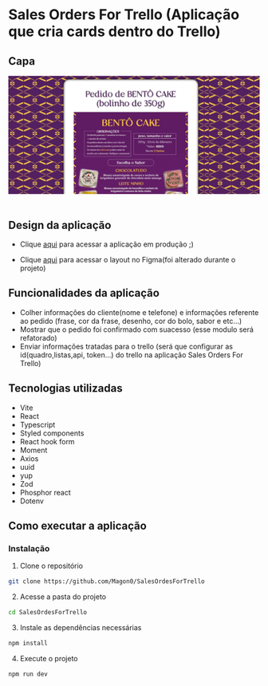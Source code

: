 # Sales Orders For Trello (Aplicação que cria cards dentro do Trello)

## Capa
<img src="./Capa.JPG" /> <br/> <br/>

## Design da aplicação
- Clique [aqui](https://yannagoisconfeitaria.netlify.app/) para acessar a aplicação em produção ;)

- Clique [aqui](https://www.figma.com/file/CNZBZZ2sJhnC1vlCuyGkg8/Pedido-Bent%C3%B4-Cake?node-id=2%3A2) para acessar o layout no Figma(foi alterado durante o projeto)

## Funcionalidades da aplicação
- Colher informações do cliente(nome e telefone) e informações referente ao pedido (frase, cor da frase, desenho, cor do bolo, sabor e etc...)
- Mostrar que o pedido foi confirmado com suacesso (esse modulo será refatorado)
- Enviar informações tratadas para o trello (será que configurar as id(quadro,listas,api, token...) do trello na aplicação Sales Orders For Trello)

## Tecnologias utilizadas
- Vite
- React
- Typescript
- Styled components
- React hook form
- Moment
- Axios
- uuid
- yup
- Zod
- Phosphor react
- Dotenv

## Como executar a aplicação 

### Instalação
1. Clone o repositório
```bash
git clone https://github.com/Magon0/SalesOrdesForTrello
```
2. Acesse a pasta do projeto
```bash
cd SalesOrdesForTrello
```
3. Instale as dependências necessárias 
```bash
npm install
```
4. Execute o projeto
```bash
npm run dev
```
